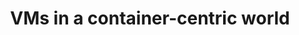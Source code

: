 ---
categories:
- bkk19
description: While Virtual Machines have been around for many decades containers are
  a relatively new development. Their usage has grown rapidly as users have started
  designing solutions using swarms of micro services in on-demand clouds managed by
  orchestration systems. At the same time containers are really just a group of processes
  sharing a host kernel which has led to concerns about security and isolation if
  things go wrong. Efforts are now underway to bring the strong isolation of virtual
  machines into the free-wheeling world of rapidly updated<br /> containerised applications.<br
  /> <br /> This talk will give an overview of the two technologies and how they are
  being brought together to provide the best of both worlds. This includes topics
  such as making orchestration systems VM aware as well as projects to move container
  run times into specialised virtual machines. We will also discuss what else needs
  to be done to enable the ARM eco-system to take advantage of these two complimentary
  technologies.<br />
image:
  featured: 'true'
  path: /assets/images/featured-images/bkk19/BKK19-503.png
session_attendee_num: '31'
session_id: BKK19-503
session_room: 'Keynote Room (World Ballroom BC) '
session_slot:
  end_time: '2019-04-05 08:55:00'
  start_time: '2019-04-05 08:30:00'
session_speakers:
- speaker_bio: Alex started learning to program in the 80s in an era of classic home
    computers that allowed you to get down and dirty at the system level. After graduating
    with a degree in Chemistry hes worked on a variety of projects including Fruit
    Machines, Line Cards, CCTV recorders and point-to-multipoint wireless microwave
    systems. Since the turn of the century his primary focus has been working with
    FLOSS platforms, especially Linux. An alumni of Transitive he has a broad experience
    of cross-platform virtualization as well as a strong background in telecommunications
    and networking. A keen Emacs user he will happily answer questions and proselytise
    for the One True Editor (tm).
  speaker_company: Linaro
  speaker_image: /assets/images/speakers/bkk19/alex-bennee.jpg
  speaker_location: United Kingdom
  speaker_name: Alex Bennée
  speaker_position: Senior Software Engineer
  speaker_username: ajb
session_track: Linux Kernel
tag: session
tags:
- Tools
- Linux Kernel
- Data Center
- HPC
title: VMs in a container-centric world
---